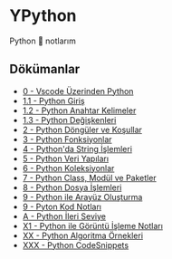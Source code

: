 # YPython

Python 🐍 notlarım

<!--Index-->

## Dökümanlar

- [0 - Vscode Üzerinden Python](./D%C3%B6k%C3%BCmanlar/0%20-%20Vscode%20%C3%9Czerinden%20Python.md)
- [1.1 - Python Giriş](./D%C3%B6k%C3%BCmanlar/1.1%20-%20Python%20Giri%C5%9F.md)
- [1.2 - Python Anahtar Kelimeler](./D%C3%B6k%C3%BCmanlar/1.2%20-%20Python%20Anahtar%20Kelimeler.md)
- [1.3 - Python Değişkenleri](./D%C3%B6k%C3%BCmanlar/1.3%20-%20Python%20De%C4%9Fi%C5%9Fkenleri.md)
- [2 - Python Döngüler ve Koşullar](./D%C3%B6k%C3%BCmanlar/2%20-%20Python%20D%C3%B6ng%C3%BCler%20ve%20Ko%C5%9Fullar.md)
- [3 - Python Fonksiyonlar](./D%C3%B6k%C3%BCmanlar/3%20-%20Python%20Fonksiyonlar.md)
- [4 - Python'da String İşlemleri](./D%C3%B6k%C3%BCmanlar/4%20-%20Python%27da%20String%20%C4%B0%C5%9Flemleri.md)
- [5 - Python Veri Yapıları](./D%C3%B6k%C3%BCmanlar/5%20-%20Python%20Veri%20Yap%C4%B1lar%C4%B1.md)
- [6 - Python Koleksiyonlar](./D%C3%B6k%C3%BCmanlar/6%20-%20Python%20Koleksiyonlar.md)
- [7 - Python Class, Modül ve Paketler](./D%C3%B6k%C3%BCmanlar/7%20-%20Python%20Class%2C%20Mod%C3%BCl%20ve%20Paketler.md)
- [8 - Python Dosya İşlemleri](./D%C3%B6k%C3%BCmanlar/8%20-%20Python%20Dosya%20%C4%B0%C5%9Flemleri.md)
- [9 - Python ile Arayüz Oluşturma](./D%C3%B6k%C3%BCmanlar/9%20-%20Python%20ile%20Aray%C3%BCz%20Olu%C5%9Fturma.md)
- [9 - Pyton Kod Notları](./D%C3%B6k%C3%BCmanlar/9%20-%20Pyton%20Kod%20Notlar%C4%B1.md)
- [A - Python İleri Seviye](./D%C3%B6k%C3%BCmanlar/A%20-%20Python%20%C4%B0leri%20Seviye.md)
- [X1 - Python ile Görüntü İşleme Notları](./D%C3%B6k%C3%BCmanlar/X1%20-%20Python%20ile%20G%C3%B6r%C3%BCnt%C3%BC%20%C4%B0%C5%9Fleme%20Notlar%C4%B1.md)
- [XX - Python Algoritma Örnekleri](./D%C3%B6k%C3%BCmanlar/XX%20-%20Python%20Algoritma%20%C3%96rnekleri.md)
- [XXX - Python CodeSnippets](./D%C3%B6k%C3%BCmanlar/XXX%20-%20Python%20CodeSnippets.md)

<!--Index-->
